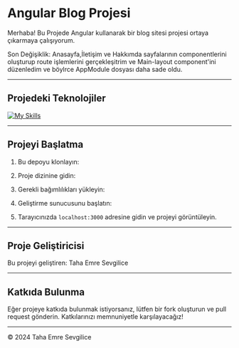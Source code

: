 
# Angular Blog Projesi

Merhaba! Bu Projede Angular kullanarak bir blog sitesi projesi ortaya çıkarmaya çalışıyorum.

Son Değişiklik: Anasayfa,İletişim ve Hakkımda sayfalarının componentlerini oluşturup route işlemlerini gerçekleşitrim ve Main-layout component'ini düzenledim ve böylrce AppModule dosyası daha sade oldu.

---

## Projedeki Teknolojiler
[![My Skills](https://skillicons.dev/icons?i=bootstrap,html,css,js,ts,angular,dotnet)](https://skillicons.dev)

---

## Projeyi Başlatma

1. Bu depoyu klonlayın:


2. Proje dizinine gidin:


3. Gerekli bağımlılıkları yükleyin:


4. Geliştirme sunucusunu başlatın:


5. Tarayıcınızda `localhost:3000` adresine gidin ve projeyi görüntüleyin.

---

## Proje Geliştiricisi

Bu projeyi geliştiren: Taha Emre Sevgilice

---

## Katkıda Bulunma

Eğer projeye katkıda bulunmak istiyorsanız, lütfen bir fork oluşturun ve pull request gönderin. Katkılarınızı memnuniyetle karşılayacağız!

---

© 2024 Taha Emre Sevgilice


